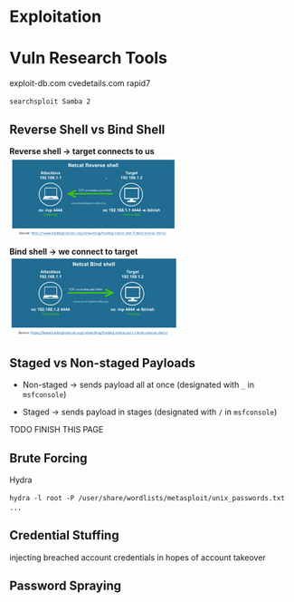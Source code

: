 # Exploitation

# Vuln Research Tools

exploit-db.com
cvedetails.com
rapid7

`searchsploit Samba 2`


## Reverse Shell vs Bind Shell

**Reverse shell -> target connects to us**
<img src="../assets/netcat_reverse_shell.png" alt="reverse_shell" width="300"/>

**Bind shell -> we connect to target**
<img src="../assets/netcat_bind_shell.png" alt="bind_shell" width="300"/>


## Staged vs Non-staged Payloads

* Non-staged -> sends payload all at once (designated with `_` in `msfconsole`)

* Staged -> sends payload in stages (designated with `/` in `msfconsole`)

TODO FINISH THIS PAGE

## Brute Forcing

Hydra

`hydra -l root -P /user/share/wordlists/metasploit/unix_passwords.txt ...`

## Credential Stuffing

injecting breached account credentials in hopes of account takeover


## Password Spraying
